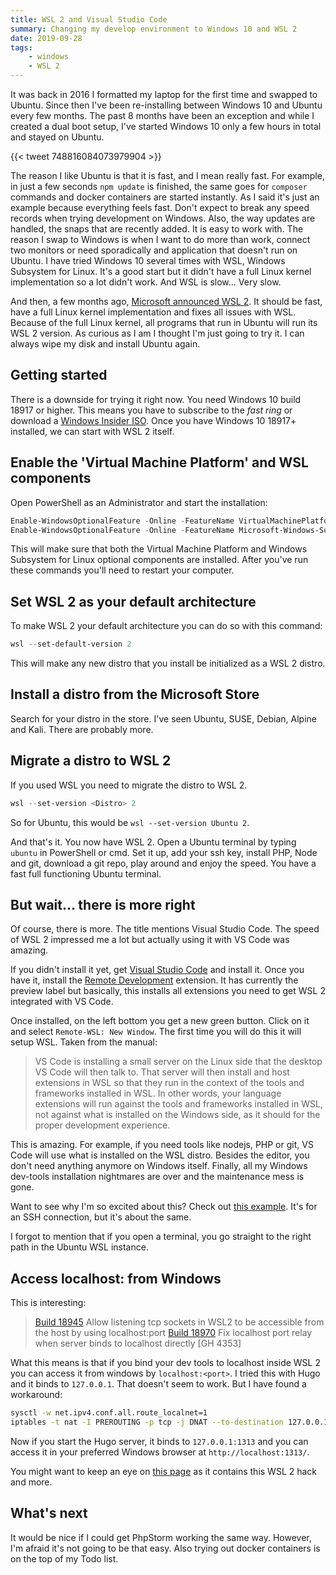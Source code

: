 ```yaml
---
title: WSL 2 and Visual Studio Code
summary: Changing my develop environment to Windows 10 and WSL 2
date: 2019-09-28
tags:
    - windows
    - WSL 2
---
```


It was back in 2016 I formatted my laptop for the first time and swapped to Ubuntu. Since then I've been re-installing between Windows 10 and Ubuntu every few months. The past 8 months have been an exception and while I created a dual boot setup, I've started Windows 10 only a few hours in total and stayed on Ubuntu.

{{< tweet 748816084073979904 >}}

The reason I like Ubuntu is that it is fast, and I mean really fast. For example, in just a few seconds `npm update` is finished, the same goes for `composer` commands and docker containers are started instantly. As I said it's just an example because everything feels fast. Don't expect to break any speed records when trying development on Windows. Also, the way updates are handled, the snaps that are recently added. It is easy to work with. The reason I swap to Windows is when I want to do more than work, connect two monitors or need sporadically and application that doesn't run on Ubuntu. I have tried Windows 10 several times with WSL, Windows Subsystem for Linux. It's a good start but it didn't have a full Linux kernel implementation so a lot didn't work. And WSL is slow... Very slow.

And then, a few months ago, [Microsoft announced WSL 2](https://youtu.be/lwhMThePdIo). It should be fast, have a full Linux kernel implementation and fixes all issues with WSL. Because of the full Linux kernel, all programs that run in Ubuntu will run its WSL 2 version. As curious as I am I thought I'm just going to try it. I can always wipe my disk and install Ubuntu again.

## Getting started

There is a downside for trying it right now. You need Windows 10 build 18917 or higher. This means you have to subscribe to the *fast ring* or download a [Windows Insider ISO](https://insider.windows.com/en-us/getting-started/). Once you have Windows 10 18917+ installed, we can start with WSL 2 itself.

## Enable the 'Virtual Machine Platform' and WSL components

Open PowerShell as an Administrator and start the installation:

```powershell
Enable-WindowsOptionalFeature -Online -FeatureName VirtualMachinePlatform
Enable-WindowsOptionalFeature -Online -FeatureName Microsoft-Windows-Subsystem-Linux
```

This will make sure that both the Virtual Machine Platform and Windows Subsystem for Linux optional components are installed. After you've run these commands you'll need to restart your computer.

## Set WSL 2 as your default architecture

To make WSL 2 your default architecture you can do so with this command:

```powershell
wsl --set-default-version 2
```

This will make any new distro that you install be initialized as a WSL 2 distro.

## Install a distro from the Microsoft Store

Search for your distro in the store. I've seen Ubuntu, SUSE, Debian, Alpine and Kali. There are probably more.

## Migrate a distro to WSL 2

If you used WSL you need to migrate the distro to WSL 2.

```powershell
wsl --set-version <Distro> 2
```

So for Ubuntu, this would be `wsl --set-version Ubuntu 2`.

And that's it. You now have WSL 2. Open a Ubuntu terminal by typing `ubuntu` in PowerShell or cmd. Set it up, add your ssh key, install PHP, Node and git, download a git repo, play around and enjoy the speed. You have a fast full functioning Ubuntu terminal.

## But wait... there is more right

Of course, there is more. The title mentions Visual Studio Code. The speed of WSL 2 impressed me a lot but actually using it with VS Code was amazing.

If you didn't install it yet, get [Visual Studio Code](https://code.visualstudio.com/) and install it. Once you have it, install the [Remote Development](https://marketplace.visualstudio.com/items?itemName=ms-vscode-remote.vscode-remote-extensionpack) extension. It has currently the preview label but basically, this installs all extensions you need to get WSL 2 integrated with VS Code.

Once installed, on the left bottom you get a new green button. Click on it and select `Remote-WSL: New Window`. The first time you will do this it will setup WSL. Taken from the manual:

> VS Code is installing a small server on the Linux side that the desktop VS Code will then talk to. That server will then install and host extensions in WSL so that they run in the context of the tools and frameworks installed in WSL. In other words, your language extensions will run against the tools and frameworks installed in WSL, not against what is installed on the Windows side, as it should for the proper development experience.

This is amazing. For example, if you need tools like nodejs, PHP or git, VS Code will use what is installed on the WSL distro. Besides the editor, you don't need anything anymore on Windows itself. Finally, all my Windows dev-tools installation nightmares are over and the maintenance mess is gone.

Want to see why I'm so excited about this? Check out [this example](https://microsoft.github.io/vscode-remote-release/images/ssh-readme.gif). It's for an SSH connection, but it's about the same.

I forgot to mention that if you open a terminal, you go straight to the right path in the Ubuntu WSL instance.

## Access localhost:<port> from Windows

This is interesting:

> [Build 18945](https://docs.microsoft.com/en-us/windows/wsl/release-notes#build-18945) Allow listening tcp sockets in WSL2 to be accessible from the host by using localhost:port
> [Build 18970](https://docs.microsoft.com/en-us/windows/wsl/release-notes#build-18970) Fix localhost port relay when server binds to localhost directly [GH 4353]

What this means is that if you bind your dev tools to localhost inside WSL 2 you can access it from windows by `localhost:<port>`. I tried this with Hugo and it binds to `127.0.0.1`. That doesn't seem to work. But I have found a workaround:

```bash
sysctl -w net.ipv4.conf.all.route_localnet=1
iptables -t nat -I PREROUTING -p tcp -j DNAT --to-destination 127.0.0.1
```

Now if you start the Hugo server, it binds to `127.0.0.1:1313` and you can access it in your preferred Windows browser at `http://localhost:1313/`.

You might want to keep an eye on [this page](https://github.com/shayne/wsl2-hacks) as it contains this WSL 2 hack and more.

## What's next

It would be nice if I could get PhpStorm working the same way. However, I'm afraid it's not going to be that easy. Also trying out docker containers is on the top of my Todo list.
